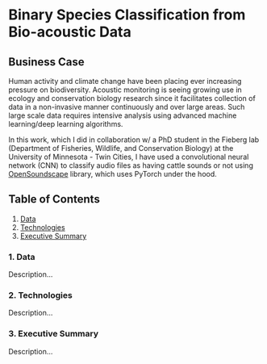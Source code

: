 # Binary Species Classification from Bio-acoustic Data


## Business Case

Human activity and climate change have been placing ever increasing pressure on biodiversity. Acoustic monitoring is seeing growing use in ecology and conservation biology research since it facilitates collection of data in a non-invasive manner continuously and over large areas. Such large scale data requires intensive analysis using advanced machine learning/deep learning algorithms.

In this work, which I did in collaboration w/ a PhD student in the Fieberg lab (Department of Fisheries, Wildlife, and Conservation Biology) at the University of Minnesota - Twin Cities, I have used a convolutional neural network (CNN) to classify audio files as having cattle sounds or not using [OpenSoundscape](https://github.com/kitzeslab/opensoundscape) library, which uses PyTorch under the hood.


## Table of Contents

1. [ Data ](#data)
2. [Technologies ](#tex)
3. [ Executive Summary ](#exsum)

<a name="data"></a>
### 1. Data

Description...

<a name="tex"></a>
### 2. Technologies

Description...

<a name="exsum"></a>
### 3. Executive Summary

Description...
